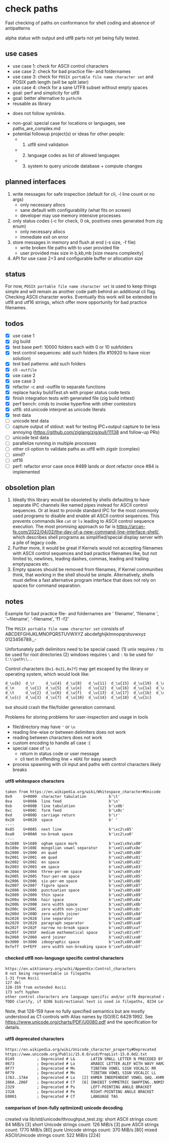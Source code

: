 # check paths
Fast checking of paths on conformance for shell coding and absence of antipatterns

alpha status with output and utf8 parts not yet being fully tested.

## use cases
- use case 1: check for ASCII control characters
- use case 2: check for bad practice file- and foldernames
- use case 3: check for `POSIX portable file name character set` and
  POSIX path length (will be split later)
- use case 4: check for a sane UTF8 subset without empty spaces
- goal: perf and simplicity for utf8
- goal: better alternative to `pathchk`
- reusable as library
* does not follow symlinks.
- non-goal: special case for locations or languages, see paths_are_complex.md
- potential followup project(s) or ideas for other people:
  * 1. utf8 simd validation
  * 2. language codes as list of allowed languages
  * 3. system to query unicode database + compute changes

## planned interfaces
1. write messages for safe inspection (default for cli, -l line count or no args)
   * only necessary allocs
   * sane default with configurability (what fits on screen)
   * developer may use memory intensive processes
2. only status codes (-c for check, 0 ok, positives ones generated from zig enum)
   * only necessary allocs
   * immediate exit on error
3. store messages in memory and flush at end (-s size, -f file)
   * write broken file paths with to user provided file
   * user provided max size in b,kb,mb [size means complexity]
4. API for use case 2+3 and configurable buffer or allocation size

## status
For now, `POSIX portable file name character set` is used to keep things simple
and will remain as another code path behind an additional cli flag.
Checking ASCII character works.
Eventually this work will be extended to utf8 and utf16 strings, which offer more
opportunity for bad practice filenames.

## todos
- [x] use case 1
- [x] zig build
- [x] test base perf: 10000 folders each with 0 or 10 subfolders
- [x] test control sequences: add such folders (fix #10920 to have nicer solution)
- [x] test bad patterns: add such folders
- [x] cli `-outfile`
- [x] use case 2
- [x] use case 3
- [x] refactor -c and -outfile to separate functions
- [x] replace hacky buildTest.sh with proper status code tests
- [x] finish integration tests with generated file (zig build inttest)
- [x] perf bench: cmds to invoke hyperfine with other contestors
- [x] utf8: std.unicode interpret as unicode literals
- [x] test data
- [ ] unicode test data
- [ ] capture output of stdout: wait for testing IPC+output capture to be less annoying
      (https://github.com/ziglang/zig/pull/11138 and follow-up PRs)
- [ ] unicode test data
- [ ] parallelize running in multiple processes
- [ ] other cli option to validate paths as utf8 with zigstr (complex)
- [ ] simd?
- [ ] utf16
- [ ] perf: refactor error case once #489 lands or dont refactor once #84 is implemented

## obsoletion plan
1. Ideally this library would be obsoleted by shells defaulting to
have separate IPC channels like named pipes instead for ASCII control sequences.
Or at least to provide standard IPC for the most commonly used programs
to disable and enable all ASCII control sequences.
This prevents commands like `cat` or `ls` leading to ASCII control
sequence execution.
The most promising approach so far is
https://arcan-fe.com/2022/04/02/the-day-of-a-new-command-line-interface-shell/,
which describes shell programs as simplified/special display server with a pile
of legacy code.
2. Further more, it would be great if Kernels would not accepting filenames
with ASCII control sequences and bad practice filenames like, but not limited to,
newlines, leading dashes, commas, leading and trailing emptyspaces etc.
3. Empty spaces should be removed from filenames, if Kernel communities think,
that working in the shell should be simple.
Alternatively, shells must define a fast alternative program interface that does
not rely on spaces for command separation.

## notes
Example for bad practice file- and foldernames are
  ' filename', 'filename ', '~filename', '-filename', 'f1 -f2'

The `POSIX portable file name character set` consists of
  ABCDEFGHIJKLMNOPQRSTUVWXYZ
  abcdefghijklmnopqrstuvwxyz
  0123456789._-

Unfortunately path delimitors need to be special cased:
(1) unix requires `/` to be used for root directories
(2) windows requires `\` and `:` to be used for `C:\\path\\..`

Control characters (`0x1-0x31,0x7f`) may get escaped by the library or
operating system, which would look like:
```txt
d_\u{b}  d_\r     d_\u{4}  d_\u{8}   d_\u{11}  d_\u{15}  d_\u{19}  d_\u{1d}
d_\n     d_\u{1}  d_\u{5}  d_\u{e}   d_\u{12}  d_\u{16}  d_\u{1a}  d_\u{1e}
d_\t     d_\u{2}  d_\u{6}  d_\u{f}   d_\u{13}  d_\u{17}  d_\u{1b}  d_\u{7f}
d_\u{c}  d_\u{3}  d_\u{7}  d_\u{10}  d_\u{14}  d_\u{18}  d_\u{1c}
```
`0x0` should crash the file/folder generation command.

Problems for storing problems for user-inspection and usage in tools
* file/directory may have `'` or `\n`
* reading line-wise or between delimiters does not work
* reading between characters does not work
* custom encoding to handle all case :(
* special case of `\n`
  - return in status code or user message
  - cli text in offending line + `HERE` for easy search
* process spawning with cli input and paths with control characters likely breaks

#### utf8 whitespace characters
```txt
taken from https://en.wikipedia.org/wiki/Whitespace_character#Unicode
0x9     U+0009  character tabulation          b'\t'
0xa     U+000A  line feed                     b'\n'
0xb     U+000B  line tabulation               b'\x0b'
0xc     U+000C  form feed                     b'\x0c'
0xd     U+000D  carriage return               b'\r'
0x20    U+0020  space                         b' '
----
0x85    U+0085  next line                     b'\xc2\x85'
0xa0    U+00A0  no-break space                b'\xc2\xa0'
----
0x1680  U+1680  ogham space mark              b'\xe1\x9a\x80'
0x180e  U+180E  mongolian vowel separator     b'\xe1\xa0\x8e'
0x2000  U+2000  en quad                       b'\xe2\x80\x80'
0x2001  U+2001  em quad                       b'\xe2\x80\x81'
0x2002  U+2002  en space                      b'\xe2\x80\x82'
0x2003  U+2003  em space                      b'\xe2\x80\x83'
0x2004  U+2004  three-per-em space            b'\xe2\x80\x84'
0x2005  U+2005  four-per-em space             b'\xe2\x80\x85'
0x2006  U+2006  six-per-em space              b'\xe2\x80\x86'
0x2007  U+2007  figure space                  b'\xe2\x80\x87'
0x2008  U+2008  punctuation space             b'\xe2\x80\x88'
0x2009  U+2009  thin space                    b'\xe2\x80\x89'
0x200a  U+200A  hair space                    b'\xe2\x80\x8a'
0x200b  U+200B  zero width space              b'\xe2\x80\x8b'
0x200c  U+200C  zero width non-joiner         b'\xe2\x80\x8c'
0x200d  U+200D  zero width joiner             b'\xe2\x80\x8d'
0x2028  U+2028  line separator                b'\xe2\x80\xa8'
0x2029  U+2029  paragraph separator           b'\xe2\x80\xa9'
0x202f  U+202F  narrow no-break space         b'\xe2\x80\xaf'
0x205f  U+205F  medium mathematical space     b'\xe2\x81\x9f'
0x2060  U+2060  word joiner                   b'\xe2\x81\xa0'
0x3000  U+3000  ideographic space             b'\xe3\x80\x80'
0xfeff  U+FEFF  zero width non-breaking space b'\xef\xbb\xbf'
```

#### checked utf8 non-language specific control characters
```txt
https://en.wiktionary.org/wiki/Appendix:Control_characters
0 not being representable in filepaths
1-31 from Ascii
127 del
128-159 from extended Ascii
173 soft hyphen
other control characters are language specific and/or utf8 deprecated characters
TODO clarify, if 8206 bidirectional text is used in filepaths, 8234 Left-to-Right Embedding
```
Note, that 128-159 have no fully specified semantics but are mostly understood as
C1 controls with Alias names by ISO/IEC 6429:1992.
See https://www.unicode.org/charts/PDF/U0080.pdf and the specification for details.

#### utf8 deprecated characters
```txt
https://en.wikipedia.org/wiki/Unicode_character_property#Deprecated
https://www.unicode.org/Public/15.0.0/ucd/PropList-15.0.0d2.txt
0149          ; Deprecated # L&       LATIN SMALL LETTER N PRECEDED BY APOSTROPHE
0673          ; Deprecated # Lo       ARABIC LETTER ALEF WITH WAVY HAMZA BELOW
0F77          ; Deprecated # Mn       TIBETAN VOWEL SIGN VOCALIC RR
0F79          ; Deprecated # Mn       TIBETAN VOWEL SIGN VOCALIC LL
17A3..17A4    ; Deprecated # Lo   [2] KHMER INDEPENDENT VOWEL QAQ..KHMER INDEPENDENT VOWEL QAA
206A..206F    ; Deprecated # Cf   [6] INHIBIT SYMMETRIC SWAPPING..NOMINAL DIGIT SHAPES
2329          ; Deprecated # Ps       LEFT-POINTING ANGLE BRACKET
232A          ; Deprecated # Pe       RIGHT-POINTING ANGLE BRACKET
E0001         ; Deprecated # Cf       LANGUAGE TAG
```

#### comparison of (non-fully optimized) unicode decoding
created via lib/std/unicode/throughput_test.zig:
short ASCII strings
  count:    84 MiB/s [3]
short Unicode strings
  count:   126 MiB/s [3]
pure ASCII strings
  count:  1770 MiB/s [80]
pure Unicode strings
  count:   370 MiB/s [80]
mixed ASCII/Unicode strings
  count:   522 MiB/s [224]
